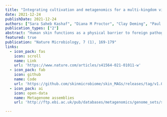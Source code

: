 ```yaml
---
title: "Integrating cultivation and metagenomics for a multi-kingdom view of skin microbiome diversity and functions"
date: 2021-12-24
publishDate: 2021-12-24
authors: ["Sara Saheb Kashaf", "Diana M Proctor", "Clay Deming", "Paul Saary", "**Martin Hölzer**", "Monica E Taylor", "Heidi H Kong", "Julia A Segre", "Alexandre Almeida", "Robert D Finn"]
publication_types: ["2"]
abstract: "Human skin functions as a physical barrier to foreign pathogen invasion and houses numerous commensals. Shifts in the human skin microbiome have been associated with conditions ranging from acne to atopic dermatitis. Previous metagenomic investigations into the role of the skin microbiome in health or disease have found that much of the sequenced data do not match reference genomes, making it difficult to interpret metagenomic datasets. We combined bacterial cultivation and metagenomic sequencing to assemble the Skin Microbial Genome Collection (SMGC), which comprises 622 prokaryotic species derived from 7,535 metagenome-assembled genomes and 251 isolate genomes. The metagenomic datasets that we generated were combined with publicly available skin metagenomic datasets to identify members and functions of the human skin microbiome. The SMGC collection includes 174 newly identified bacterial species and 12 newly identified bacterial genera, including the abundant genus ‘Candidatus Pellibacterium’, which has been newly associated with the skin. The SMGC increases the characterized set of known skin bacteria by 26%. We validated the SMGC metagenome-assembled genomes by comparing them with sequenced isolates obtained from the same samples. We also recovered 12 eukaryotic species and assembled thousands of viral sequences, including newly identified clades of jumbo phages. The SMGC enables classification of a median of 85% of skin metagenomic sequences and provides a comprehensive view of skin microbiome diversity, derived primarily from samples obtained in North America."
featured: true
publication: "Nature Microbiology, 7 (1), 169-179"
links:
  - icon_pack: fas
    icon: scroll
    name: Link
    url: 'https://www.nature.com/articles/s41564-021-01011-w'
  - icon_pack: fab
    icon: github
    name: Code 
    url: 'https://github.com/skinmicrobiome/skin_MAGs/releases/tag/v1.0'
  - icon_pack: ai
    icon: open-data
    name: Metagenome assemblies
    url: 'http://ftp.ebi.ac.uk/pub/databases/metagenomics/genome_sets/skin_microbiome'

---
```


